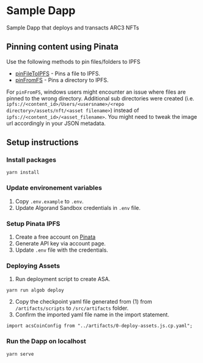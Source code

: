 # Sample Dapp 
Sample Dapp that deploys and transacts ARC3 NFTs

## Pinning content using Pinata
Use the following methods to pin files/folders to IPFS

- [pinFileToIPFS](https://www.npmjs.com/package/@pinata/sdk#pinFileToIPFS) - Pins a file to IPFS.
- [pinFromFS](https://www.npmjs.com/package/@pinata/sdk#pinFromFS) - Pins a directory to IPFS. 

For `pinFromFS`, windows users might encounter an issue where files are pinned to the wrong directory. Additional sub directories were created (i.e. `ipfs://<content_id>/Users/<usersname>/<repo directory>/assets/nft/<asset filename>`) instead of `ipfs://<content_id>/<asset_filename>`. You might need to tweak the image url accordingly in your JSON metadata.

## Setup instructions

### Install packages
```
yarn install
```

### Update environement variables
1. Copy `.env.example` to `.env`.
2. Update Algorand Sandbox credentials in `.env` file.

### Setup Pinata IPFS
1. Create a free account on [Pinata](https://www.pinata.cloud/)
2. Generate API key via account page.
3. Update `.env` file with the credentials.

### Deploying Assets
1. Run deployment script to create ASA. 
```
yarn run algob deploy
```
2. Copy the checkpoint yaml file generated from (1) from `/artifacts/scripts` to `/src/artifacts` folder.
3. Confirm the imported yaml file name in the import statement.
```
import acsCoinConfig from "../artifacts/0-deploy-assets.js.cp.yaml";
```

### Run the Dapp on localhost
```
yarn serve
```
